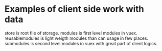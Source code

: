 # Examples of client side work with data
store is root file of storage.
modules is first level modules in vuex.
reusablemodules is light weigth modules than can usage in few places.
submodules is second level modules in vuex with great part of client logics.